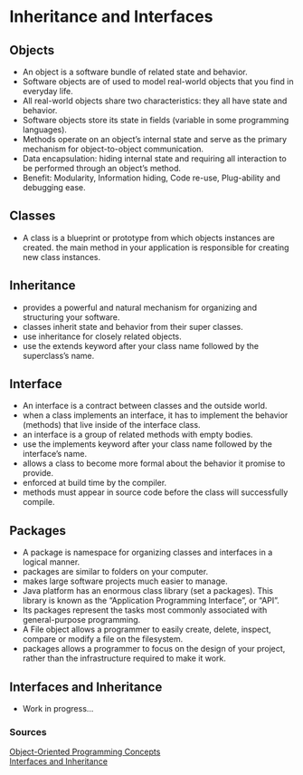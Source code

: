 # Inheritance and Interfaces


## Objects

- An object is a software bundle of related state and behavior.
- Software objects are of used to model real-world objects that you find in everyday life.
- All real-world objects share two characteristics: they all have state and behavior.
- Software objects store its state in fields (variable in some programming languages).
- Methods operate on an object’s internal state and serve as the primary mechanism for object-to-object communication.
- Data encapsulation: hiding internal state and requiring all interaction to be performed through an object’s method.
- Benefit: Modularity, Information hiding, Code re-use, Plug-ability and debugging ease.

## Classes

- A class is a blueprint or prototype from which objects instances are created.
the main method in your application is responsible for creating new class instances.

## Inheritance

- provides a powerful and natural mechanism for organizing and structuring your software.
- classes inherit state and behavior from their super classes.
- use inheritance for closely related objects.
- use the extends keyword after your class name followed by the superclass’s name.

## Interface

- An interface is a contract between classes and the outside world.
- when a class implements an interface, it has to implement the behavior (methods) that live inside of the interface class.
- an interface is a group of related methods with empty bodies.
- use the implements keyword after your class name followed by the interface’s name.
- allows a class to become more formal about the behavior it promise to provide.
- enforced at build time by the compiler.
- methods must appear in source code before the class will successfully compile.

## Packages

- A package is namespace for organizing classes and interfaces in a logical manner.
- packages are similar to folders on your computer.
- makes large software projects much easier to manage.
- Java platform has an enormous class library (set a packages). This library is known as the “Application Programming Interface”, or “API”.
- Its packages represent the tasks most commonly associated with general-purpose programming.
- A File object allows a programmer to easily create, delete, inspect, compare or modify a file on the filesystem.
- packages allows a programmer to focus on the design of your project, rather than the infrastructure required to make it work.

## Interfaces and Inheritance

- Work in progress...

### Sources

[Object-Oriented Programming Concepts](https://docs.oracle.com/javase/tutorial/java/concepts/index.html)  
[Interfaces and Inheritance](https://docs.oracle.com/javase/tutorial/java/IandI/index.html)  